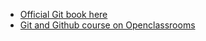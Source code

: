 - [Official Git book here](https://git-scm.com/book/en/v2)
- [Git and Github course on Openclassrooms](https://openclassrooms.com/fr/courses/7162856-gerez-du-code-avec-git-et-github)